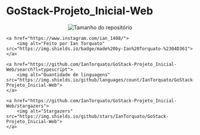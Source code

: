 <h1> GoStack-Projeto_Inicial-Web </h1>

<p align="center">
	<img alt="Tamanho do repositório" src="https://img.shields.io/github/repo-size/IanTorquato/GoStack-Projeto_Inicial-Web">
	
	<a href="https://www.instagram.com/ian_1408/">
		<img alt="Feito por Ian Torquato" src="https://img.shields.io/badge/made%20by-Ian%20Torquato-%2304D361">
	</a>
	
	<a href="https://github.com/IanTorquato/GoStack-Projeto_Inicial-Web/search?l=typescript">
		<img alt="Quantidade de linguagens" src="https://img.shields.io/github/languages/count/IanTorquato/GoStack-Projeto_Inicial-Web">
	</a>
	
	<a href="https://github.com/IanTorquato/GoStack-Projeto_Inicial-Web/stargazers">
		<img alt="Stargazers" src="https://img.shields.io/github/stars/IanTorquato/GoStack-Projeto_Inicial-Web">
	</a>
</p>